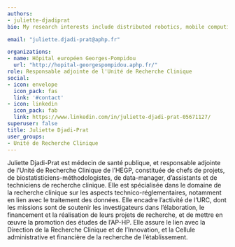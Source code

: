 ```yaml
---
authors:
- juliette-djadiprat
bio: My research interests include distributed robotics, mobile computing and programmable matter.

email: "juliette.djadi-prat@aphp.fr"

organizations:
- name: Hôpital européen Georges-Pompidou
  url: "http://hopital-georgespompidou.aphp.fr/"
role: Responsable adjointe de l'Unité de Recherche Clinique
social:
- icon: envelope
  icon_pack: fas
  link: '#contact'
- icon: linkedin
  icon_pack: fab
  link: https://www.linkedin.com/in/juliette-djadi-prat-05671127/
superuser: false
title: Juliette Djadi-Prat
user_groups:
- Unité de Recherche Clinique
---
```


Juliette Djadi-Prat est médecin de santé publique, et responsable adjointe de l’Unité de Recherche Clinique de l’HEGP, constituée de chefs de projets, de biostatisticiens-méthodologistes, de data-manager, d’assistants et de techniciens de recherche clinique. Elle est spécialisée dans le domaine de la recherche clinique sur les aspects technico-réglementaires, notamment en lien avec le traitement des données. Elle encadre l’activité de l’URC, dont les missions sont de soutenir les investigateurs dans l’élaboration, le financement et la réalisation de leurs projets de recherche, et de mettre en œuvre la promotion des études de l’AP-HP. Elle assure le lien avec la Direction de la Recherche Clinique et de l’Innovation, et la Cellule administrative et financière de la recherche de l’établissement.
